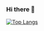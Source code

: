 ### Hi there 👋

[![Top Langs](https://github-readme-stats.vercel.app/api/top-langs/?username=Nicknamezz00&hide=javascript,html,css,typescript)](https://github.com/anuraghazra/github-readme-stats)

